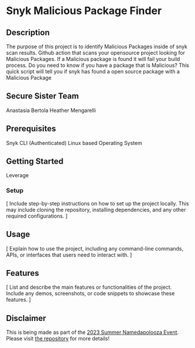 # Snyk Malicious Package Finder

## Description
The purpose of this project is to identify Malicious Packages inside of snyk scan results.  Github action that scans your opensource project looking for Malicious Packages.  If a Malicious package is found it will fail your build process. 
Do you need to know if you have a package that is Malicious?  This quick script will tell  you if snyk has found a open source package with a Malicious Package

## Secure Sister Team
Anastasia Bertola
Heather Mengarelli

## Prerequisites
Snyk CLI (Authenticated)
Linux based Operating System

## Getting Started
Leverage 

### Setup
\[ Include step-by-step instructions on how to set up the project locally. This may include cloning the repository, installing dependencies, and any other required configurations. \]

## Usage
\[ Explain how to use the project, including any command-line commands, APIs, or interfaces that users need to interact with. \]

## Features
\[ List and describe the main features or functionalities of the project. Include any demos, screenshots, or code snippets to showcase these features. \]

## Disclaimer
This is being made as part of the [2023 Summer Namedapolooza Event](https://namedapolooza.ca/events/2023-summer/).  Please visit [the repository](https://github.com/Seanland/namedapolooza) for more details!
